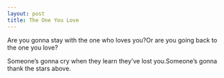 ```yaml
---
layout: post
title: The One You Love
---
```




Are you gonna stay with the one who loves you?Or are you going back to the one you love?



Someone’s gonna cry when they learn they’ve lost you.Someone’s gonna thank the stars above.
